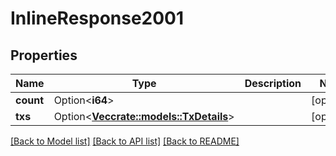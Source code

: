 # InlineResponse2001

## Properties

Name | Type | Description | Notes
------------ | ------------- | ------------- | -------------
**count** | Option<**i64**> |  | [optional]
**txs** | Option<[**Vec<crate::models::TxDetails>**](TxDetails.md)> |  | [optional]

[[Back to Model list]](../README.md#documentation-for-models) [[Back to API list]](../README.md#documentation-for-api-endpoints) [[Back to README]](../README.md)


